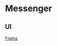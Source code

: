# Messenger

## UI
[Figma](https://www.figma.com/file/3DeZpShdoVrAQKkLA1VAq6/Untitled?node-id=1%3A2)